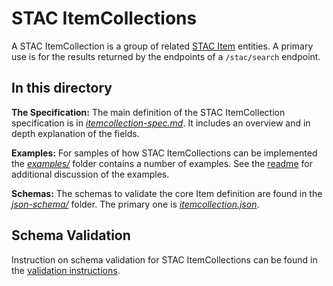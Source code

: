 # STAC ItemCollections

A STAC ItemCollection is a group of related [STAC Item](item-spec.md) entities. A primary use is for the results returned by the endpoints of a `/stac/search` endpoint.

## In this directory

**The Specification:** The main definition of the STAC ItemCollection specification is in 
*[itemcollection-spec.md](itemcollection-spec.md)*. It includes an overview and in depth explanation of the fields.

**Examples:** For samples of how STAC ItemCollections can be implemented the *[examples/](examples/)* folder 
contains a number of examples. See the [readme](examples/README.md) for additional 
discussion of the examples.

**Schemas:** The schemas to validate the core Item definition are found in the 
*[json-schema/](json-schema/)* folder. The primary one is *[itemcollection.json](json-schema/itemcollection.json)*.


## Schema Validation

Instruction on schema validation for STAC ItemCollections can be found in the [validation instructions](validation/README.md).
